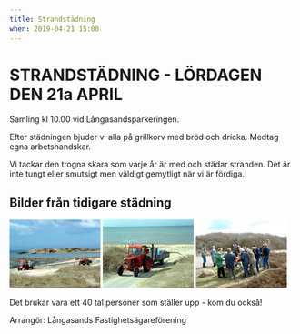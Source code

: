 ```yaml
---
title: Strandstädning
when: 2019-04-21 15:00 
---
```

<h1>STRANDSTÄDNING - LÖRDAGEN DEN 21a APRIL</h1>

Samling kl 10.00 vid Långasandsparkeringen.

Efter städningen bjuder vi alla på grillkorv med bröd och dricka.
Medtag egna arbetshandskar.

Vi tackar den trogna skara som varje år är med och städar stranden.
Det är inte tungt eller smutsigt men väldigt gemytligt när vi är fördiga.

<h2>Bilder från tidigare städning</h2>

<img width="160" height="120" class="alignright size-full wp-image-60" alt="040424-01" src="/assets/images/040424-01.jpg" />
<img width="160" height="120" class="alignright size-full wp-image-61" alt="040424-02" src="/assets/images/040424-02.jpg" />
<img width="160" height="120" class="alignright size-full wp-image-62" alt="040424-03" src="/assets/images/040424-03.jpg" />

Det brukar vara ett 40 tal personer som ställer upp - kom du också!

Arrangör: Långasands Fastighetsägareförening